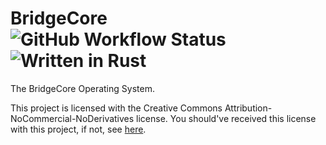# BridgeCore ![GitHub Workflow Status](https://img.shields.io/github/actions/workflow/status/BridgeCore-OS/BridgeCore/main.yml?branch=master&logo=github&style=for-the-badge) ![Written in Rust](https://img.shields.io/static/v1?label=Written%20in&message=Rust&color=green&logo=rust&style=for-the-badge)

The BridgeCore Operating System.

This project is licensed with the Creative Commons Attribution-NoCommercial-NoDerivatives license. You should've
received this license with this project, if not, see [here](https://creativecommons.org/licenses/by-nc-nd/4.0/).
